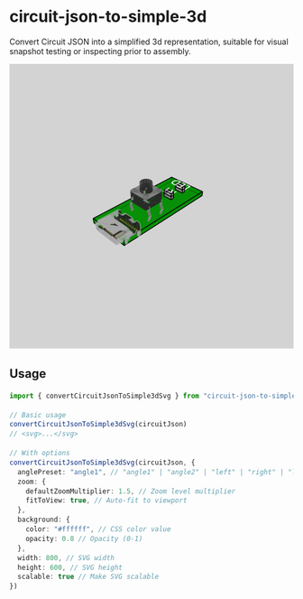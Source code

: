 # circuit-json-to-simple-3d

Convert Circuit JSON into a simplified 3d representation, suitable for visual
snapshot testing or inspecting prior to assembly.

![example 3d svg](./tests/__snapshots__/angle1.snap.svg)

## Usage

```ts
import { convertCircuitJsonToSimple3dSvg } from "circuit-json-to-simple-3d"

// Basic usage
convertCircuitJsonToSimple3dSvg(circuitJson)
// <svg>...</svg>

// With options
convertCircuitJsonToSimple3dSvg(circuitJson, {
  anglePreset: "angle1", // "angle1" | "angle2" | "left" | "right" | "left-raised" | "right-raised"
  zoom: {
    defaultZoomMultiplier: 1.5, // Zoom level multiplier
    fitToView: true, // Auto-fit to viewport
  },
  background: {
    color: "#ffffff", // CSS color value
    opacity: 0.8 // Opacity (0-1)
  },
  width: 800, // SVG width
  height: 600, // SVG height
  scalable: true // Make SVG scalable
})
```